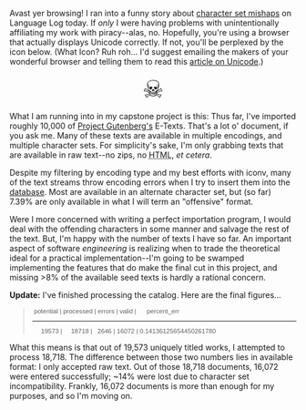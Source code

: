 Avast yer browsing!  I ran into a funny story about <a href="http://itre.cis.upenn.edu/~myl/languagelog/archives/004064.html">character set mishaps</a> on Language Log today.  If <em>only</em> I were having problems with unintentionally affiliating my work with piracy--alas, no.  Hopefully, you're using a browser that actually displays Unicode correctly.  If not, you'll be perplexed by the icon below. (What Icon? Ruh roh... I'd suggest emailing the makers of your wonderful browser and telling them to read this <a href="http://www.joelonsoftware.com/articles/Unicode.html">article on Unicode</a>.)

<p style="text-align: center"><span style="font-size: 3em">&#x2620;</span></p>

What I am running into in my capstone project is this: Thus far, I've imported roughly 10,000 of <a href="http://gutenberg.org">Project Gutenberg's</a> E-Texts.  That's a lot o' document, if you ask me.  Many of these texts are available in multiple encodings, and multiple character sets.  For simplicity's sake, I'm only grabbing texts that are available in raw text--no zips, no <acronym title="HyperText Markup Language">HTML</acronym>, <em>et cetera</em>.

Despite my filtering by encoding type and my best efforts with iconv, many of the text streams throw encoding errors when I try to insert them into the <a href="http://www.postgresql.org">database</a>.  Most are available in an alternate character set, but (so far) 7.39% are only available in what I will term an "offensive" format.

Were I more concerned with writing a perfect importation program, I would deal with the offending characters in some manner and salvage the rest of the text.  But, I'm happy with the number of texts I have so far.  An important aspect of software <em>engineering</em> is realizing when to trade the theoretical ideal for a practical implementation--I'm going to be swamped implementing the features that do make the final cut in this project, and missing >8% of the available seed texts is hardly a rational concern.

<b>Update:</b>
I've finished processing the catalog.  Here are the final figures...
<blockquote><span style="font-size:.8em;font-family:mono, sans-serif;">&nbsp;potential&nbsp;|&nbsp;processed&nbsp;|&nbsp;errors&nbsp;|&nbsp;valid&nbsp;|&nbsp;&nbsp;&nbsp;&nbsp;&nbsp;&nbsp;percent_err<br />       
<hr />
&nbsp;&nbsp;&nbsp;&nbsp;&nbsp;19573&nbsp;|&nbsp;&nbsp;&nbsp;&nbsp;&nbsp;18718&nbsp;|&nbsp;&nbsp;&nbsp;2646&nbsp;|&nbsp;16072&nbsp;|&nbsp;0.14136125654450261780</span></blockquote>

What this means is that out of 19,573 uniquely titled works, I attempted to process 18,718.  The difference between those two numbers lies in available format: I only accepted raw text.  Out of those 18,718 documents, 16,072 were entered successfully; ~14% were lost due to character set incompatibility.  Frankly, 16,072 documents is more than enough for my purposes, and so I'm moving on.
